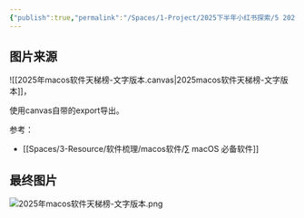 ```yaml
---
{"publish":true,"permalink":"/Spaces/1-Project/2025下半年小红书探索/5 2025我的macOS软件天梯榜-文字版.md","created":"2025-07-15","modified":"2025-07-15","published":"2025-07-29T23:04:32.819+08:00","cssclasses":""}
---
```



## 图片来源

![[2025年macos软件天梯榜-文字版本.canvas|2025macos软件天梯榜-文字版本]]，

使用canvas自带的export导出。

参考：

- [[Spaces/3-Resource/软件梳理/macos软件/∑ macOS 必备软件]]

## 最终图片

![2025年macos软件天梯榜-文字版本.png](https://pub-pic.oldwinter.top/2025/07/5cb4de1d94923aae9b2c40a06151b508.png)
